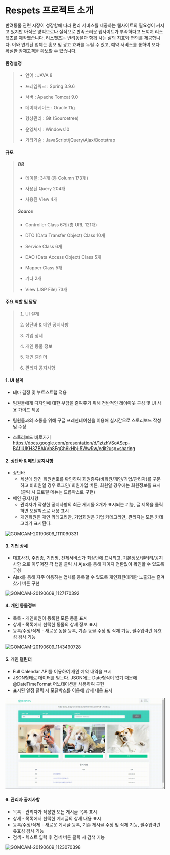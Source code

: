 # Respets 프로젝트 소개

반려동물 관련 시장이 성장함에 따라 편리 서비스를 제공하는 웹사이트의 필요성이 커지고 있지만 아직은 양적으로나 질적으로 만족스러운 웹사이트가 부족하다고 느껴져 리스펫츠를 제작했습니다. 리스펫츠는 반려동물과 함께 사는 삶의 지표와 편의를 제공합니다. 이와 연계된 업체는 홍보 및 광고 효과를 누릴 수 있고, 예약 서비스를 통하여 보다 확실한 잠재고객을 확보할 수 있습니다.



#### 환경설정

> - 언어 : JAVA 8
>
> - 프레임워크 : Spring 3.9.6
>
> - 서버 : Apache Tomcat 9.0
>
> - 데이터베이스 : Oracle 11g
>
> - 형상관리 : Git (Sourcetree)
>
> - 운영체제 : Windows10
>
> - 기타기술 : JavaScript/jQuery/Ajax/Bootstrap



#### 규모

> ##### DB
>
> - 테이블: 34개 (총 Column 173개)
> 
> - 사용된 Query 204개
> 
> - 사용된 View 4개
>
> ##### Source
>
> - Controller Class 6개 (총 URL 121개)
> 
> - DTO (Data Transfer Object) Class 10개
> 
> - Service Class 6개
> 
> - DAO (Data Access Object) Class 5개
> 
> - Mapper Class 5개
> 
> - 기타 2개
> 
> - View (JSP File) 73개



#### 주요 역할 및 담당

> 1. UI 설계
>
> 2. 상단바 & 메인 공지사항
>
> 3. 기업 상세
>
> 4. 개인 동물 정보
>
> 5. 개인 캘린더
>
> 6. 관리자 공지사항



#### 1. UI 설계

- 테마 결정 및 부트스트랩 적용

- 팀원들에게 디자인에 대한 부담을 줄여주기 위해 전반적인 레이아웃 구성 및 UI 사용 가이드 제공

- 팀원들과의 소통을 위해 구글 프레젠테이션을 이용해 실시간으로 스토리보드 작성 및 수정

- 스토리보드 바로가기<br>
https://docs.google.com/presentation/d/1ztzhVSoASep-BAfIiUKH3ZBAkVb8FgGh6kHbj-5WwRw/edit?usp=sharing

  

#### 2. 상단바 & 메인 공지사항

- 상단바
  - 세션에 담긴 회원번호를 확인하여 회원종류(비회원/개인/기업/관리자)를 구분하고 비회원일 경우 로그인/ 회원가입 버튼, 회원일 경우에는 회원정보를 표시(클릭 시 프로필 메뉴는 드롭박스로 구현)
- 메인 공지사항
  - 관리자가 작성한 공지사항의 최근 게시물 3개가 표시되는 기능, 글 제목을 클릭하면 모달박스로 내용 표시
  - 개인회원은 개인 카테고리만, 기업회원은 기업 카테고리만, 관리자는 모든 카테고리가 표시된다.

![GOMCAM-20190609_1111090331](./gif/GOMCAM-20190609_1111090331.gif)



#### 3. 기업 상세

- 대표사진, 주업종, 기업명, 전체서비스가 최상단에 표시되고, 기본정보/갤러리/공지사항 으로 이루어진 각 탭을 클릭 시 Ajax를 통해 페이지 전환없이 확인할 수 있도록 구현
- Ajax를 통해 자주 이용하는 업체를 등록할 수 있도록 개인회원에게만 노출되는 즐겨찾기 버튼 구현

![GOMCAM-20190609_1127170392](./gif/GOMCAM-20190609_1127170392.gif)



#### 4. 개인 동물정보

- 목록 - 개인회원이 등록한 모든 동물 표시
- 상세 - 목록에서 선택한 동물의 상세 정보 표시
- 등록/수정/삭제 - 새로운 동물 등록, 기존 동물 수정 및 삭제 기능, 필수입력란 유효성 검사 기능

![GOMCAM-20190609_1143490728](./gif/GOMCAM-20190609_1143490728.gif)



#### 5. 개인 캘린더

- Full Calendar API를 이용하여 개인 예약 내역을 표시
- JSON형태로 데이터를 받는다. JSON에는 Date형식이 없기 때문에 @DateTimeFormat 어노테이션을 사용하여 구현
- 표시된 일정 클릭 시 모달박스를 이용해 상세 내용 표시

![GOMCAM-20190609_1151360437](./gif/GOMCAM-20190609_1151360437.gif)



#### 6. 관리자 공지사항

- 목록 - 관리자가 작성한 모든 게시글 목록 표시
- 상세 - 목록에서 선택한 게시글의 상세 내용 표시
- 등록/수정/삭제 - 새로운 게시글 등록, 기존 게시글 수정 및 삭제 기능, 필수입력란 유효성 검사 기능
- 검색 - 텍스트 입력 후 검색 버튼 클릭 시 검색 기능

![GOMCAM-20190609_1123070398](./gif/GOMCAM-20190609_1123070398.gif)
